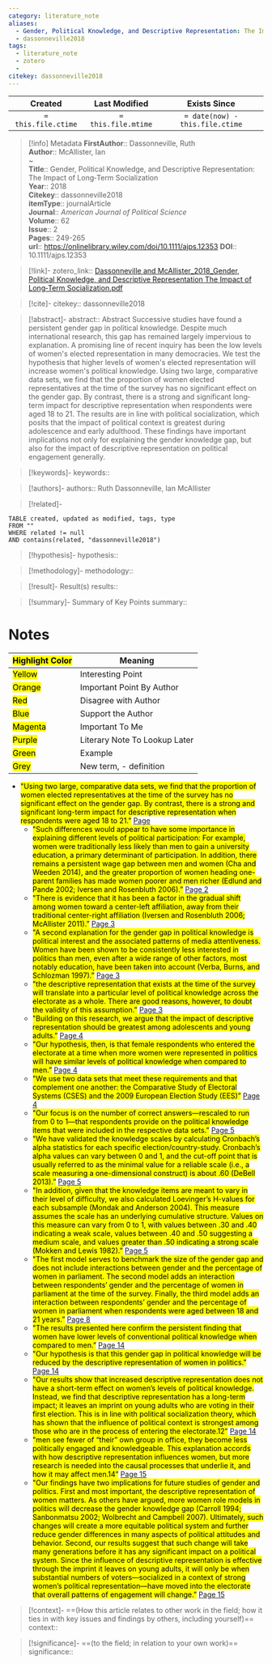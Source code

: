 ```yaml
---
category: literature_note
aliases: 
  - Gender, Political Knowledge, and Descriptive Representation: The Impact of Long‐Term Socialization
  - dassonneville2018
tags:
  - literature_note
  - zotero
  - 
citekey: dassonneville2018
---
```


|       Created       |    Last Modified    |          Exists Since           |
| :-----------------: | :-----------------: | :-----------------------------: |
| `= this.file.ctime` | `= this.file.mtime` | `= date(now) - this.file.ctime` |
>[!info] Metadata
> **FirstAuthor**:: Dassonneville, Ruth  
> **Author**:: McAllister, Ian  
~    
> **Title**:: Gender, Political Knowledge, and Descriptive Representation: The Impact of Long‐Term Socialization  
> **Year**:: 2018   
> **Citekey**:: dassonneville2018  
> **itemType**:: journalArticle  
> **Journal**:: *American Journal of Political Science*  
> **Volume**:: 62  
> **Issue**:: 2   
> **Pages**:: 249-265  
> **url**:: https://onlinelibrary.wiley.com/doi/10.1111/ajps.12353
> **DOI**:: 10.1111/ajps.12353    

> [!link]-
> zotero_link:: [Dassonneville and McAllister_2018_Gender, Political Knowledge, and Descriptive Representation The Impact of Long‐Term Socialization.pdf](zotero://select/library/items/5PXPCYGI)

> [!cite]-
> citekey:: dassonneville2018

> [!abstract]-
> abstract:: Abstract
            Successive studies have found a persistent gender gap in political knowledge. Despite much international research, this gap has remained largely impervious to explanation. A promising line of recent inquiry has been the low levels of women's elected representation in many democracies. We test the hypothesis that higher levels of women's elected representation will increase women's political knowledge. Using two large, comparative data sets, we find that the proportion of women elected representatives at the time of the survey has no significant effect on the gender gap. By contrast, there is a strong and significant long‐term impact for descriptive representation when respondents were aged 18 to 21. The results are in line with political socialization, which posits that the impact of political context is greatest during adolescence and early adulthood. These findings have important implications not only for explaining the gender knowledge gap, but also for the impact of descriptive representation on political engagement generally.

> [!keywords]-
> keywords:: 

> [!authors]-
> authors:: Ruth Dassonneville, Ian McAllister

> [!related]-


```dataview
TABLE created, updated as modified, tags, type
FROM ""
WHERE related != null
AND contains(related, "dassonneville2018")
```

> [!hypothesis]-
> hypothesis:: 

> [!methodology]- 
> methodology:: 

> [!result]- Result(s) 
> results::

> [!summary]- Summary of Key Points
> summary:: 

# Notes

| <mark class="hltr-grey">Highlight Color</mark> | Meaning                       |
| ---------------------------------------------- | ----------------------------- |
| <mark class="hltr-yellow">Yellow</mark>        | Interesting Point             |
| <mark class="hltr-orange">Orange</mark>        | Important Point By Author     |
| <mark class="hltr-red">Red</mark>              | Disagree with Author          |
| <mark class="hltr-blue">Blue</mark>            | Support the Author            |
| <mark class="hltr-magenta">Magenta</mark>      | Important To Me               |
| <mark class="hltr-purple">Purple</mark>        | Literary Note To Lookup Later |
| <mark class="hltr-green">Green</mark>          | Example                       |
| <mark class="hltr-grey">Grey</mark>            | New term, - definition        |

- <mark class="hltr-orange">"Using two large, comparative data sets, we find that the proportion of women elected representatives at the time of the survey has no significant effect on the gender gap. By contrast, there is a strong and significant long-term impact for descriptive representation when respondents were aged 18 to 21.”</mark> [Page ](zotero://open-pdf/library/items/5PXPCYGI?page=&annotation=R35AISGE) 
	- <mark class="hltr-orange">"Such differences would appear to have some importance in explaining different levels of political participation: For example, women were traditionally less likely than men to gain a university education, a primary determinant of participation. In addition, there remains a persistent wage gap between men and women (Cha and Weeden 2014), and the greater proportion of women heading one-parent families has made women poorer and men richer (Edlund and Pande 2002; Iversen and Rosenbluth 2006).”</mark> [Page 2](zotero://open-pdf/library/items/5PXPCYGI?page=2&annotation=3VHEYHZ5) 
	- <mark class="hltr-orange">"There is evidence that it has been a factor in the gradual shift among women toward a center-left affiliation, away from their traditional center-right affiliation (Iversen and Rosenbluth 2006; McAllister 2011).”</mark> [Page 3](zotero://open-pdf/library/items/5PXPCYGI?page=3&annotation=LWIKGE9L) 
	- <mark class="hltr-orange">"A second explanation for the gender gap in political knowledge is political interest and the associated patterns of media attentiveness. Women have been shown to be consistently less interested in politics than men, even after a wide range of other factors, most notably education, have been taken into account (Verba, Burns, and Schlozman 1997).”</mark> [Page 3](zotero://open-pdf/library/items/5PXPCYGI?page=3&annotation=95Q3XJVN) 
	- <mark class="hltr-orange">"the descriptive representation that exists at the time of the survey will translate into a particular level of political knowledge across the electorate as a whole. There are good reasons, however, to doubt the validity of this assumption.”</mark> [Page 3](zotero://open-pdf/library/items/5PXPCYGI?page=3&annotation=YPQ8APYG) 
	- <mark class="hltr-orange">"Building on this research, we argue that the impact of descriptive representation should be greatest among adolescents and young adults.”</mark> [Page 4](zotero://open-pdf/library/items/5PXPCYGI?page=4&annotation=2NAKEQII) 
	- <mark class="hltr-gray">"Our hypothesis, then, is that female respondents who entered the electorate at a time when more women were represented in politics will have similar levels of political knowledge when compared to men.”</mark> [Page 4](zotero://open-pdf/library/items/5PXPCYGI?page=4&annotation=3QT8NRA2) 
	- <mark class="hltr-gray">"We use two data sets that meet these requirements and that complement one another: the Comparative Study of Electoral Systems (CSES) and the 2009 European Election Study (EES)”</mark> [Page 4](zotero://open-pdf/library/items/5PXPCYGI?page=4&annotation=SL3VFJP2) 
	- <mark class="hltr-gray">"Our focus is on the number of correct answers—rescaled to run from 0 to 1—that respondents provide on the political knowledge items that were included in the respective data sets.”</mark> [Page 5](zotero://open-pdf/library/items/5PXPCYGI?page=5&annotation=I7FVK7P8) 
	- <mark class="hltr-gray">"We have validated the knowledge scales by calculating Cronbach’s alpha statistics for each specific election/country-study. Cronbach’s alpha values can vary between 0 and 1, and the cut-off point that is usually referred to as the minimal value for a reliable scale (i.e., a scale measuring a one-dimensional construct) is about .60 (DeBell 2013).”</mark> [Page 5](zotero://open-pdf/library/items/5PXPCYGI?page=5&annotation=IXNW8FEH) 
	- <mark class="hltr-gray">"In addition, given that the knowledge items are meant to vary in their level of difficulty, we also calculated Loevinger’s H-values for each subsample (Mondak and Anderson 2004). This measure assumes the scale has an underlying cumulative structure. Values on this measure can vary from 0 to 1, with values between .30 and .40 indicating a weak scale, values between .40 and .50 suggesting a medium scale, and values greater than .50 indicating a strong scale (Mokken and Lewis 1982).”</mark> [Page 5](zotero://open-pdf/library/items/5PXPCYGI?page=5&annotation=6QMVMGNG) 
	- <mark class="hltr-gray">"The first model serves to benchmark the size of the gender gap and does not include interactions between gender and the percentage of women in parliament. The second model adds an interaction between respondents’ gender and the percentage of women in parliament at the time of the survey. Finally, the third model adds an interaction between respondents’ gender and the percentage of women in parliament when respondents were aged between 18 and 21 years.”</mark> [Page 8](zotero://open-pdf/library/items/5PXPCYGI?page=8&annotation=TVI8LZ8U) 
	- <mark class="hltr-yellow">"The results presented here confirm the persistent finding that women have lower levels of conventional political knowledge when compared to men.”</mark> [Page 14](zotero://open-pdf/library/items/5PXPCYGI?page=14&annotation=3F8AXAM8) 
	- <mark class="hltr-gray">"Our hypothesis is that this gender gap in political knowledge will be reduced by the descriptive representation of women in politics.”</mark> [Page 14](zotero://open-pdf/library/items/5PXPCYGI?page=14&annotation=6368L2AY) 
	- <mark class="hltr-orange">"Our results show that increased descriptive representation does not have a short-term effect on women’s levels of political knowledge. Instead, we find that descriptive representation has a long-term impact; it leaves an imprint on young adults who are voting in their first election. This is in line with political socialization theory, which has shown that the influence of political context is strongest among those who are in the process of entering the electorate.12”</mark> [Page 14](zotero://open-pdf/library/items/5PXPCYGI?page=14&annotation=RCBZXKBF) 
	- <mark class="hltr-yellow">"men see fewer of “their” own group in office, they become less politically engaged and knowledgeable. This explanation accords with how descriptive representation influences women, but more research is needed into the causal processes that underlie it, and how it may affect men.14”</mark> [Page 15](zotero://open-pdf/library/items/5PXPCYGI?page=15&annotation=2YHIXS24) 
	- <mark class="hltr-orange">"Our findings have two implications for future studies of gender and politics. First and most important, the descriptive representation of women matters. As others have argued, more women role models in politics will decrease the gender knowledge gap (Carroll 1994; Sanbonmatsu 2002; Wolbrecht and Campbell 2007). Ultimately, such changes will create a more equitable political system and further reduce gender differences in many aspects of political attitudes and behavior. Second, our results suggest that such change will take many generations before it has any significant impact on a political system. Since the influence of descriptive representation is effective through the imprint it leaves on young adults, it will only be when substantial numbers of voters—socialized in a context of strong women’s political representation—have moved into the electorate that overall patterns of engagement will change.”</mark> [Page 15](zotero://open-pdf/library/items/5PXPCYGI?page=15&annotation=TQYBVPNK) 
	


> [!context]-
> ==(How this article relates to other work in the field; how it ties in with key issues and findings by others, including yourself)==
> context:: 

> [!significance]-
> ==(to the field; in relation to your own work)==
> significance:: 
